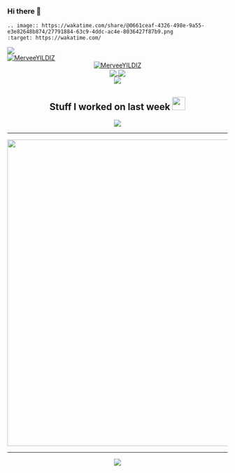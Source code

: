 ### Hi there 👋

<!--
**MerveeYILDIZ/MerveeYILDIZ** is a ✨ _special_ ✨ repository because its `README.md` (this file) appears on your GitHub profile.

Here are some ideas to get you started:

- 🔭 I’m currently working on ...
- 🌱 I’m currently learning ...
- 👯 I’m looking to collaborate on ...
- 🤔 I’m looking for help with ...
- 💬 Ask me about ...
- 📫 How to reach me: ...
- 😄 Pronouns: ...
- ⚡ Fun fact: ...
-->

    .. image:: https://wakatime.com/share/@0661ceaf-4326-498e-9a55-e3e82648b874/27791884-63c9-4ddc-ac4e-8036427f87b9.png
    :target: https://wakatime.com/
  <div>
        <a href="https://github.com/MerveeYILDIZ">
            <img align="center" src="https://github-readme-stats.vercel.app/api/top-langs/?username=MerveeYILDIZ&bg_color=0d1117&text_color=bdc3c7&title_color=f1c40f&hide_border=true&layout=compact&langs_count=10" />
        </a>
    </div>
    <div>
        <a href="https://github.com/MerveeYILDIZ/github-profile-trophy">
            <img src="https://github-profile-trophy.vercel.app/?username=MerveeYILDIZ&row=1&column=7&theme=darkhub" alt="MerveeYILDIZ" />
        </a>
    </div>
    <div align="center">
    <div>
        <a href="https://github.com/MerveeYILDIZ/github-profile-trophy">
            <img src="https://github-profile-trophy.vercel.app/?username=MerveeYILDIZ&row=1&column=7&theme=darkhub" alt="MerveeYILDIZ" />
        </a>
    </div>
    <div>
        <a href="https://github.com/MerveeYILDIZ">
            <img align="center" src="https://github-readme-stats.vercel.app/api?username=MerveeYILDIZ&show_icons=true&bg_color=0d1117&text_color=bdc3c7&title_color=f1c40f&icon_color=f1c40f&hide_border=true" />
        </a>
        <a href="https://git.io/streak-stats">
            <img align="center" src="https://github-readme-streak-stats.herokuapp.com?user=MerveeYILDIZ&theme=radical&date_format=j%20M%5B%20Y%5D" />
        </a>
    </div>
    <div>
        <a href="https://github.com/MerveeYILDIZ">
            <img align="center" src="https://github-readme-stats.vercel.app/api/top-langs/?username=MerveeYILDIZ&bg_color=0d1117&text_color=bdc3c7&title_color=f1c40f&hide_border=true&layout=compact&langs_count=10" />
        </a>
    </div>
    <div>
        <h2> Stuff I worked on last week  
            <img src = "https://media1.giphy.com/media/JZ40cnfnN11KycrvMF/giphy.gif?cid=ecf05e47a0n3gi1bfqntqmob8g9aid1oyj2wr3ds3mg700bl&rid=giphy.gif" width=30> 
        </h2>
        <a href="https://github.com/anuraghazra/github-readme-stats">
           <img align="center" src="https://github-readme-stats.vercel.app/api/wakatime?username=MerveeYILDIZ"/>
        </a>
        <hr/>
        <p align="center">
          <a href="https://wakatime.com"><img width="700" src="https://wakatime.com/share/@MerveeYILDIZ/10d2b82c-b202-4c80-a0b0-718ff2e744b6.png"></a>
        </p>
    </div>
       <hr/>
    <div>
        <img src="https://activity-graph.herokuapp.com/graph?username=MerveeYILDIZ&theme=xcode" />
    </div>

